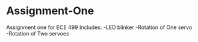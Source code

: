 # Assignment-One
Assignment one for ECE 499
Includes:
-LED blinker
-Rotation of One servo
-Rotation of Two servoes
